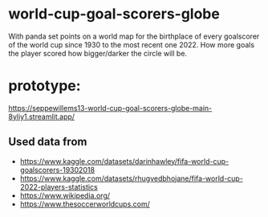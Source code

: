 # world-cup-goal-scorers-globe

With panda set points on a world map for the birthplace of every goalscorer of the world cup since 1930 to the most
recent one 2022.
How more goals the player scored how bigger/darker the circle will be.

# prototype:

https://seppewillems13-world-cup-goal-scorers-globe-main-8yliy1.streamlit.app/

## Used data from
- https://www.kaggle.com/datasets/darinhawley/fifa-world-cup-goalscorers-19302018
- https://www.kaggle.com/datasets/rhugvedbhojane/fifa-world-cup-2022-players-statistics
- https://www.wikipedia.org/
- https://www.thesoccerworldcups.com/
